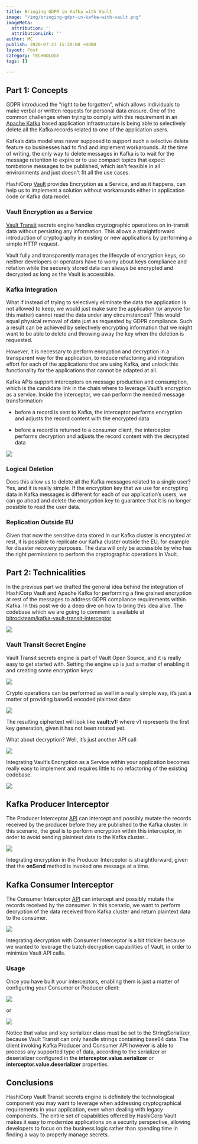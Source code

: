 ```yaml
---
title: Bringing GDPR in Kafka with Vault
image: "/img/bringing-gdpr-in-kafka-with-vault.png"
imageMeta:
  attribution: ''
  attributionLink: ''
author: MC
publish: 2020-07-23 15:20:00 +0000
layout: Post
category: TECHNOLOGY
tags: []

---
```

## Part 1: Concepts

GDPR introduced the “right to be forgotten”, which allows individuals to make verbal or written requests for personal data erasure. One of the common challenges when trying to comply with this requirement in an [Apache Kafka](https://kafka.apache.org/) based application infrastructure is being able to selectively delete all the Kafka records related to one of the application users.

Kafka’s data model was never supposed to support such a selective delete feature so businesses had to find and implement workarounds. At the time of writing, the only way to delete messages in Kafka is to wait for the message retention to expire or to use compact topics that expect tombstone messages to be published, which isn't feasible in all environments and just doesn't fit all the use cases.

HashiCorp [Vault](https://www.vaultproject.io/) provides Encryption as a Service, and as it happens, can help us to implement a solution without workarounds either in application code or Kafka data model.

### Vault Encryption as a Service

[Vault Transit](https://www.vaultproject.io/docs/secrets/transit) secrets engine handles cryptographic operations on in-transit data without persisting any information. This allows a straightforward introduction of cryptography in existing or new applications by performing a simple HTTP request.

Vault fully and transparently manages the lifecycle of encryption keys, so neither developers or operators have to worry about keys compliance and rotation while the securely stored data can always be encrypted and decrypted as long as the Vault is accessible.

### Kafka Integration

What if instead of trying to selectively eliminate the data the application is not allowed to keep, we would just make sure the application (or anyone for this matter) cannot read the data under any circumstances? This would equal physical removal of data just as requested by GDPR compliance. Such a result can be achieved by selectively encrypting information that we might want to be able to delete and throwing away the key when the deletion is requested.

However, it is necessary to perform encryption and decryption in a transparent way for the application, to reduce refactoring and integration effort for each of the applications that are using Kafka, and unlock this functionality for the applications that cannot be adapted at all.

Kafka APIs support interceptors on message production and consumption, which is the candidate link in the chain where to leverage Vault’s encryption as a service. Inside the interceptor, we can perform the needed message transformation:

* before a record is sent to Kafka, the interceptor performs encryption and adjusts the record content with the encrypted data


* before a record is returned to a consumer client, the interceptor performs decryption and adjusts the record content with the decrypted data

![](/img/schermata-2020-07-23-alle-15-14-36.png)

### Logical Deletion

Does this allow us to delete all the Kafka messages related to a single user? Yes, and it is really simple. If the encryption key that we use for encrypting data in Kafka messages is different for each of our application’s users, we can go ahead and delete the encryption key to guarantee that it is no longer possible to read the user data.

### Replication Outside EU

Given that now the sensitive data stored in our Kafka cluster is encrypted at rest, it is possible to replicate our Kafka cluster outside the EU, for example for disaster recovery purposes. The data will only be accessible by who has the right permissions to perform the cryptographic operations in Vault.

## Part 2: Technicalities

In the previous part we drafted the general idea behind the integration of HashiCorp Vault and Apache Kafka for performing a fine grained encryption at rest of the messages to address GDPR compliance requirements within Kafka. In this post we do a deep dive on how to bring this idea alive. The codebase which we are going to comment is available at [bitrockteam/kafka-vault-transit-interceptor](https://github.com/bitrockteam/kafka-vault-transit-interceptor)

![](/img/schermata-2020-07-23-alle-15-14-36.png)

### Vault Transit Secret Engine

Vault Transit secrets engine is part of Vault Open Source, and it is really easy to get started with. Setting the engine up is just a matter of enabling it and creating some encryption keys:

  
![](/img/d3.png)

Crypto operations can be performed as well in a really simple way, it’s just a matter of providing base64 encoded plaintext data:

  
![](/img/d4.png)

The resulting ciphertext will look like **vault:v1:<encrypted-data>** where v1 represents the first key generation, given it has not been rotated yet.

What about decryption? Well, it’s just another API call:

  
![](/img/d5.png)

Integrating Vault’s Encryption as a Service within your application becomes really easy to implement and requires little to no refactoring of the existing codebase.

  
![](/img/d6.png)

## Kafka Producer Interceptor

The Producer Interceptor [API](https://kafka.apache.org/25/javadoc/org/apache/kafka/clients/producer/ProducerInterceptor.html) can intercept and possibly mutate the records received by the producer before they are published to the Kafka cluster. In this scenario, the goal is to perform encryption within this interceptor, in order to avoid sending plaintext data to the Kafka cluster...

![](/img/d7.png)

Integrating encryption in the Producer Interceptor is straightforward, given that the **onSend** method is invoked one message at a time.

## Kafka Consumer Interceptor

The Consumer Interceptor [API](https://kafka.apache.org/25/javadoc/org/apache/kafka/clients/consumer/ConsumerInterceptor.html) can intercept and possibly mutate the records received by the consumer. In this scenario, we want to perform decryption of the data received from Kafka cluster and return plaintext data to the consumer.

![](/img/d8.png)

Integrating decryption with Consumer Interceptor is a bit trickier because we wanted to leverage the batch decryption capabilities of Vault, in order to minimize Vault API calls.

### Usage

Once you have built your interceptors, enabling them is just a matter of configuring your Consumer or Producer client:

  
![](/img/d9.png)

or

  
![](/img/d10.png)

Notice that value and key serializer class must be set to the StringSerializer, because Vault Transit can only handle strings containing base64 data. The client invoking Kafka Producer and Consumer API however is able to process any supported type of data, according to the serializer or deserializer configured in the **interceptor.value.serializer** or **interceptor.value.deserializer** properties.

## Conclusions

HashiCorp Vault Transit secrets engine is definitely the technological component you may want to leverage when addressing cryptographical requirements in your application, even when dealing with legacy components. The entire set of capabilities offered by HashiCorp Vault makes it easy to modernize applications on a security perspective, allowing developers to focus on the business logic rather than spending time in finding a way to properly manage secrets.